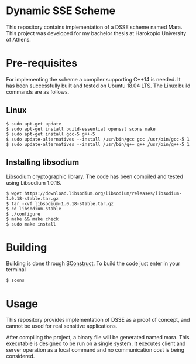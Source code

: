 # Dynamic SSE Scheme
This repository contains implementation of a DSSE scheme named Mara. This project was developed for my bachelor thesis at Harokopio University of Athens.

# Pre-requisites
For implementing the scheme a compiler supporting C++14 is needed. It has been successfully built and tested on Ubuntu 18.04 LTS. The Linux build commands are as follows.

## Linux
```
$ sudo apt-get update
$ sudo apt-get install build-essential openssl scons make
$ sudo apt-get install gcc-5 g++-5
$ sudo update-alternatives --install /usr/bin/gcc gcc /usr/bin/gcc-5 1
$ sudo update-alternatives --install /usr/bin/g++ g++ /usr/bin/g++-5 1
```

## Installing libsodium
[Libsodium](https://libsodium.gitbook.io/doc/) cryptographic library. The code has been compiled and tested using Libsodium 1.0.18.
```
$ wget https://download.libsodium.org/libsodium/releases/libsodium-1.0.18-stable.tar.gz
$ tar -xvf libsodium-1.0.18-stable.tar.gz
$ cd libsodium-stable
$ ./configure
$ make && make check
$ sudo make install
```

# Building
Building is done through [SConstruct](http://www.scons.org).
To build the code just enter in your terminal
```
$ scons
```

# Usage
This repository provides implementation of DSSE as a proof of concept, and cannot be used for real sensitive applications.

After compiling the project, a binary file will be generated named mara. This executable is designed  to be run on a single system. It executes client and server operation as a local command and no communication cost is being considered.
